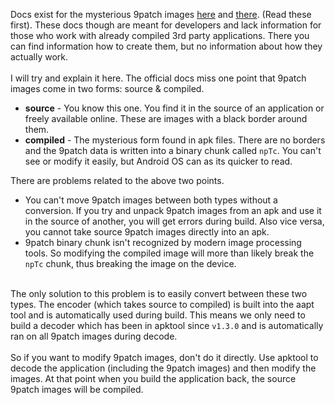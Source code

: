 Docs exist for the mysterious 9patch images <a target="_blank" href="https://developer.android.com/guide/topics/graphics/2d-graphics.html#nine-patch">here</a>
and <a target="_blank" href="https://developer.android.com/tools/help/draw9patch.html">there</a>. (Read these first). These docs though are meant for developers
and lack information for those who work with already compiled 3rd party applications. There you can find information how to create them, but
no information about how they actually work.
<br /><br />
I will try and explain it here. The official docs miss one point that 9patch images come in two forms: source & compiled.
<ul>
  <li><strong>source</strong> - You know this one. You find it in the source of an application or freely available online. These
  are images with a black border around them.</li>
  <li><strong>compiled</strong> - The mysterious form found in apk files. There are no borders and the 9patch data is written into
  a binary chunk called <code>npTc</code>. You can't see or modify it easily, but Android OS can as its quicker to read.</li>
</ul>

There are problems related to the above two points.
<ul>
  <li>You can't move 9patch images between both types without a conversion. If you try and unpack 9patch images from an apk and use it
  in the source of another, you will get errors during build. Also vice versa, you cannot take source 9patch images directly into an apk.</li>
  <li>9patch binary chunk isn't recognized by modern image processing tools. So modifying the compiled image will more than likely break the
  <code>npTc</code> chunk, thus breaking the image on the device.</li>
</ul>
<br />
The only solution to this problem is to easily convert between these two types. The encoder (which takes source to compiled) is built into
the aapt tool and is automatically used during build. This means we only need to build a decoder which has been in apktool since <code>v1.3.0</code>
and is automatically ran on all 9patch images during decode.
<br /><br />
So if you want to modify 9patch images, don't do it directly. Use apktool to decode the application (including the 9patch images) and then
modify the images. At that point when you build the application back, the source 9patch images will be compiled.
